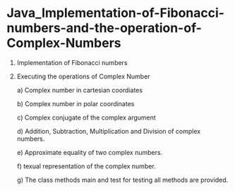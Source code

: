 # Java_Implementation-of-Fibonacci-numbers-and-the-operation-of-Complex-Numbers


1. Implementation of Fibonacci numbers



2. Executing the operations of Complex Number



      a) Complex number in cartesian coordiates
 
      b) Complex number in polar coordinates
 
      c) Complex conjugate of the complex argument
 
      d) Addition, Subtraction, Multiplication and Division of complex numbers.
 
      e) Approximate equality of two complex numbers.
 
      f) texual representation of the complex number.
 
      g) The class methods main and test for testing all methods are provided.

